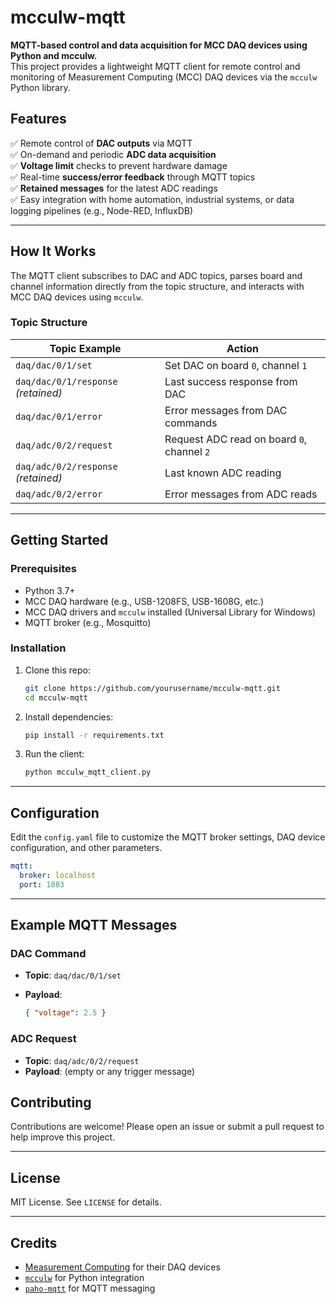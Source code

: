 # mcculw-mqtt

**MQTT-based control and data acquisition for MCC DAQ devices using Python and mcculw.**  
This project provides a lightweight MQTT client for remote control and monitoring of Measurement Computing (MCC) DAQ devices via the `mcculw` Python library.

## Features

✅ Remote control of **DAC outputs** via MQTT  
✅ On-demand and periodic **ADC data acquisition**  
✅ **Voltage limit** checks to prevent hardware damage  
✅ Real-time **success/error feedback** through MQTT topics  
✅ **Retained messages** for the latest ADC readings  
✅ Easy integration with home automation, industrial systems, or data logging pipelines (e.g., Node-RED, InfluxDB)

---

## How It Works

The MQTT client subscribes to DAC and ADC topics, parses board and channel information directly from the topic structure, and interacts with MCC DAQ devices using `mcculw`.

### Topic Structure

| **Topic Example**                   | **Action**                            |
|-------------------------------------|---------------------------------------|
| `daq/dac/0/1/set`                   | Set DAC on board `0`, channel `1`    |
| `daq/dac/0/1/response` *(retained)* | Last success response from DAC        |
| `daq/dac/0/1/error`                 | Error messages from DAC commands      |
| `daq/adc/0/2/request`               | Request ADC read on board `0`, channel `2` |
| `daq/adc/0/2/response` *(retained)* | Last known ADC reading                |
| `daq/adc/0/2/error`                 | Error messages from ADC reads         |

---

## Getting Started

### Prerequisites

- Python 3.7+
- MCC DAQ hardware (e.g., USB-1208FS, USB-1608G, etc.)
- MCC DAQ drivers and `mcculw` installed (Universal Library for Windows)
- MQTT broker (e.g., Mosquitto)

### Installation

1. Clone this repo:

   ```bash
   git clone https://github.com/yourusername/mcculw-mqtt.git
   cd mcculw-mqtt
   ```

2. Install dependencies:

   ```bash
   pip install -r requirements.txt
   ```

3. Run the client:

   ```bash
   python mcculw_mqtt_client.py
   ```

---

## Configuration

Edit the `config.yaml` file to customize the MQTT broker settings, DAQ device configuration, and other parameters.

```yaml
mqtt:
  broker: localhost
  port: 1883
```

---

## Example MQTT Messages

### DAC Command

- **Topic**: `daq/dac/0/1/set`  
- **Payload**:

  ```json
  { "voltage": 2.5 }
  ```

### ADC Request

- **Topic**: `daq/adc/0/2/request`  
- **Payload**: (empty or any trigger message)

## Contributing

Contributions are welcome! Please open an issue or submit a pull request to help improve this project.

---

## License

MIT License. See `LICENSE` for details.

---

## Credits

- [Measurement Computing](https://www.mccdaq.com/) for their DAQ devices  
- [`mcculw`](https://github.com/MeasurementComputing/mcculw) for Python integration  
- [`paho-mqtt`](https://github.com/eclipse/paho.mqtt.python) for MQTT messaging
